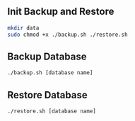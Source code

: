 ## Init Backup and Restore

```bash
mkdir data
sudo chmod +x ./backup.sh ./restore.sh
```

## Backup Database

```bash
./backup.sh [database name]
```

## Restore Database

```bash
./restore.sh [database name]
```
